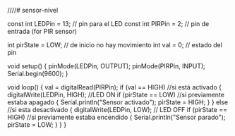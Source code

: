 ////# sensor-nivel

const int LEDPin = 13;        // pin para el LED
const int PIRPin = 2;         // pin de entrada (for PIR sensor)
 
int pirState = LOW;           // de inicio no hay movimiento
int val = 0;                  // estado del pin
 
void setup() 
{
   pinMode(LEDPin, OUTPUT); 
   pinMode(PIRPin, INPUT);
   Serial.begin(9600);
}
 
void loop()
{
   val = digitalRead(PIRPin);
   if (val == HIGH)   //si está activado
   { 
      digitalWrite(LEDPin, HIGH);  //LED ON
      if (pirState == LOW)  //si previamente estaba apagado
      {
        Serial.println("Sensor activado");
        pirState = HIGH;
      }
   } 
   else   //si esta desactivado
   {
      digitalWrite(LEDPin, LOW); // LED OFF
      if (pirState == HIGH)  //si previamente estaba encendido
      {
        Serial.println("Sensor parado");
        pirState = LOW;
      }
   }
}
